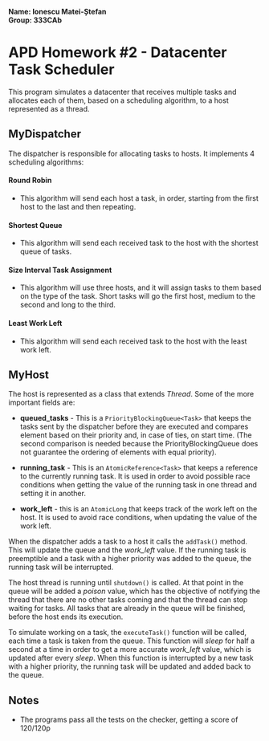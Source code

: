 **Name: Ionescu Matei-Ștefan**  
**Group: 333CAb**

# APD Homework #2 - Datacenter Task Scheduler

This program simulates a datacenter that receives multiple tasks and allocates each of them, based on a scheduling
algorithm, to a host represented as a thread.

## MyDispatcher
The dispatcher is responsible for allocating tasks to hosts. It implements 4 scheduling algorithms:

#### Round Robin
- This algorithm will send each host a task, in order, starting from the first host to the last and then repeating. 

#### Shortest Queue
- This algorithm will send each received task to the host with the shortest queue of tasks. 

#### Size Interval Task Assignment  
- This algorithm will use three hosts, and it will assign tasks to them based on the type of the task. Short tasks will
go the first host, medium to the second and long to the third.

#### Least Work Left
- This algorithm will send each received task to the host with the least work left.

## MyHost
The host is represented as a class that extends *Thread*. Some of the more important fields are:
- **queued_tasks** - This is a `PriorityBlockingQueue<Task>` that keeps the tasks sent by the dispatcher before they are
executed and compares element based on their priority and, in case of ties, on start time. (The second comparison is 
needed because the PriorityBlockingQueue does not guarantee the ordering of elements with equal priority).

- **running_task** - This is an `AtomicReference<Task>` that keeps a reference to the currently running task. It is used
in order to avoid possible race conditions when getting the value of the running task in one thread and setting it in
another.

- **work_left** - this is an `AtomicLong` that keeps track of the work left on the host. It is used to avoid race
conditions, when updating the value of the work left.

When the dispatcher adds a task to a host it calls the `addTask()` method. This will update the queue and the
*work_left* value. If the running task is preemptible and a task with a higher priority was added to the queue, the
running task will be interrupted.

The host thread is running until `shutdown()` is called. At that point in the queue will be added a *poison* value,
which has the objective of notifying the thread that there are no other tasks coming and that the thread can stop
waiting for tasks. All tasks that are already in the queue will be finished, before the host ends its execution.

To simulate working on a task, the `executeTask()` function will be called, each time a task is taken from the queue.
This function will *sleep* for half a second at a time in order to get a more accurate *work_left* value, which is updated after every *sleep*. When this
function is interrupted by a new task with a higher priority, the running task will be updated and added back to the
queue.


## Notes
- The programs pass all the tests on the checker, getting a score of 120/120p
